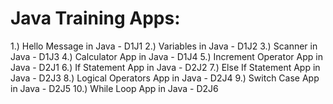 Java Training Apps:
==================

1.) Hello Message in Java - D1J1
2.) Variables in Java - D1J2
3.) Scanner in Java - D1J3
4.) Calculator App in Java - D1J4
5.) Increment Operator App in Java - D2J1
6.) If Statement App in Java - D2J2
7.) Else If Statement App in Java - D2J3
8.) Logical Operators App in Java - D2J4
9.) Switch Case App in Java - D2J5
10.) While Loop App in Java - D2J6





